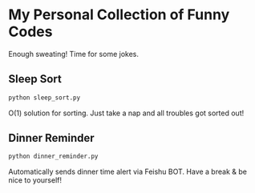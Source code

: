 # My Personal Collection of Funny Codes

Enough sweating! Time for some jokes.

## Sleep Sort

```bash
python sleep_sort.py
```

O(1) solution for sorting. Just take a nap and all troubles got sorted out!

## Dinner Reminder

```bash
python dinner_reminder.py
```

Automatically sends dinner time alert via Feishu BOT. Have a break & be nice to yourself!
